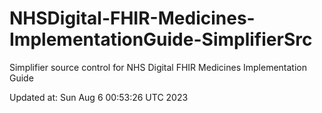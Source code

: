 # NHSDigital-FHIR-Medicines-ImplementationGuide-SimplifierSrc  
Simplifier source control for NHS Digital FHIR Medicines Implementation Guide  


Updated at: Sun Aug  6 00:53:26 UTC 2023
